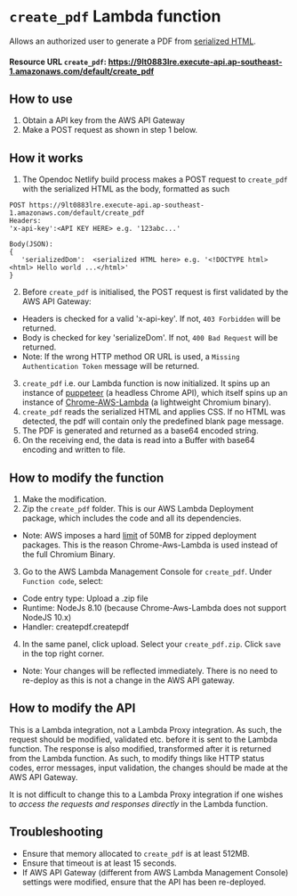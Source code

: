 # `create_pdf` Lambda function
Allows an authorized user to generate a PDF from [serialized HTML](https://github.com/jsdom/jsdom#serializing-the-document-with-serialize).
#### Resource URL `create_pdf`: https://9lt0883lre.execute-api.ap-southeast-1.amazonaws.com/default/create_pdf

## How to use
1. Obtain a API key from the AWS API Gateway
2. Make a POST request as shown in step 1 below.

## How it works
1. The Opendoc Netlify build process makes a POST request to `create_pdf` with the serialized HTML as the body, formatted as such
```
POST https://9lt0883lre.execute-api.ap-southeast-1.amazonaws.com/default/create_pdf
Headers:
'x-api-key':<API KEY HERE> e.g. '123abc...'

Body(JSON):
{
   'serializedDom':  <serialized HTML here> e.g. '<!DOCTYPE html><html> Hello world ...</html>'
}
```
2. Before `create_pdf` is initialised, the POST request is first validated by the AWS API Gateway:  
 - Headers is checked for a valid 'x-api-key'. If not, `403 Forbidden` will be returned.
 - Body is checked for key 'serializeDom'. If not, `400 Bad Request` will be returned.
 - Note: If the wrong HTTP method OR URL is used, a `Missing Authentication Token` message will be returned.

3. `create_pdf` i.e. our Lambda function is now initialized. It spins up an instance of [puppeteer](https://github.com/GoogleChrome/puppeteer) (a headless Chrome API), which itself spins up an instance of [Chrome-AWS-Lambda](https://github.com/alixaxel/chrome-aws-lambda) (a lightweight Chromium binary).
4. `create_pdf` reads the serialized HTML and applies CSS. If no HTML was detected, the pdf will contain only the predefined blank page message.
5. The PDF is generated and returned as a base64 encoded string.
6. On the receiving end, the data is read into a Buffer with base64 encoding and written to file.

## How to modify the function
1. Make the modification.
2. Zip the `create_pdf` folder. This is our AWS Lambda Deployment package, which includes the code and all its dependencies.
 - Note: AWS imposes a hard [limit](https://docs.aws.amazon.com/lambda/latest/dg/limits.html) of 50MB for zipped deployment packages. This is the reason Chrome-Aws-Lambda is used instead of the full Chromium Binary.
3. Go to the AWS Lambda Management Console for `create_pdf`. Under `Function code`, select:  
 - Code entry type: Upload a .zip file
 - Runtime: NodeJs 8.10 (because Chrome-Aws-Lambda does not support NodeJS 10.x)
 - Handler: createpdf.createpdf
4. In the same panel, click upload. Select your `create_pdf.zip`. Click `save` in the top right corner.
 - Note: Your changes will be reflected immediately. There is no need to re-deploy as this is not a change in the AWS API gateway.

## How to modify the API
This is a Lambda integration, not a Lambda Proxy integration. As such, the request should be modified, validated etc. before it is sent to the Lambda function. The response is also modified, transformed after it is returned from the Lambda function.
As such, to modify things like HTTP status codes, error messages, input validation, the changes should be made at the AWS API Gateway.  

It is not difficult to change this to a Lambda Proxy integration if one wishes to *access the requests and responses directly* in the Lambda function.
## Troubleshooting
 - Ensure that memory allocated to `create_pdf` is at least 512MB.
 - Ensure that timeout is at least 15 seconds.
 - If AWS API Gateway (different from AWS Lambda Management Console) settings were modified, ensure that the API has been re-deployed.
